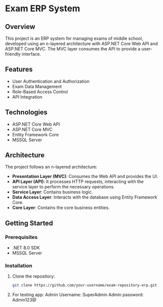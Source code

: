 # Exam ERP System

## Overview
This project is an ERP system for managing exams of middle school, developed using an n-layered architecture with ASP.NET Core Web API and ASP.NET Core MVC. The MVC layer consumes the API to provide a user-friendly interface.

## Features
- User Authentication and Authorization
- Exam Data Management
- Role-Based Access Control
- API Integration

## Technologies
- ASP.NET Core Web API
- ASP.NET Core MVC
- Entity Framework Core
- MSSQL Server

## Architecture
The project follows an n-layered architecture:

- **Presentation Layer (MVC)**: Consumes the Web API and provides the UI.
- **API Layer (API)**: It processes HTTP requests, interacting with the service layer to perform the necessary operations.
- **Service Layer**: Contains business logic.
- **Data Access Layer**: Interacts with the database using Entity Framework Core.
- **Core Layer**: Contains the core business entities.

## Getting Started

### Prerequisites
- .NET 8.0 SDK
- MSSQL Server

### Installation

1. Clone the repository:
   ```sh
   git clone https://github.com/your-username/exam-repository-erp.git

2. For testing app:
   Admin Username: SuperAdmin
   Admin password: Admin123@   
